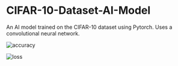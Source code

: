 # CIFAR-10-Dataset-AI-Model
An AI model trained on the CIFAR-10 dataset using Pytorch. Uses a convolutional neural network.

![accuracy](https://github.com/ry4n-s/CIFAR-10-Dataset-AI-Model/assets/132171741/266547c3-6a62-4790-9cce-c96eeff6b89d)

![loss](https://github.com/ry4n-s/CIFAR-10-Dataset-AI-Model/assets/132171741/2e4e9353-8a51-4242-b0c3-11e5e2ce49e6)
